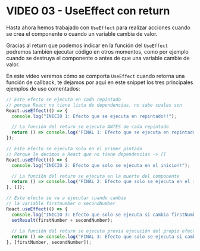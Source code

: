 # VIDEO 03 - UseEffect con return

Hasta ahora hemos trabajado con `UseEffect` para realizar acciones cuando se crea el componente o cuando un variable cambia de valor. 

Gracias al return que podemos indicar en la función del `UseEffect` podremos también ejecutar código en otros momentos, como por ejemplo cuando se destruya el componente o antes de que una variable cambie de valor.

En este vídeo veremos cómo se comporta `UseEffect` cuando retorna una función de callback, te dejamos por aquí en este snippet los tres principales ejemplos de uso comentados:

```jsx
// Este efecto se ejecuta en cada repintado
// porque React no tiene lista de dependencias, no sabe cuales son
React.useEffect(() => {
  console.log("INICIO 1: Efecto que se ejecuta en repintado!!");

  // La función del return se ejecuta ANTES de cada repintado
  return () => console.log("FINAL 1: Efecto que se ejecuta en repintado!!");
});

// Este efecto se ejecuta solo en el primer pintado
// Porque le decimos a React que no tiene dependencias -> []
React.useEffect(() => {
  console.log("INICIO 2: Efecto que solo se ejecuta en el inicio!!");

  // La función del return se ejecuta en la muerte del componente
  return () => console.log("FINAL 2: Efecto que solo se ejecuta en el inicio!!");
}, []);

// Este efecto se va a ejecutar cuando cambie
// la variable firstnumber o secondNumber
React.useEffect(() => {
  console.log("INICIO 3: Efecto que solo se ejecuta si cambia firstNumber o secondNumber!!");
  setResult(firstNumber + secondNumber);
  
  // La función del return se ejecuta previa ejecución del propio efecto
  return () => console.log("FINAL 3: Efecto que solo se ejecuta si cambia firstNumber o secondNumber!!");
}, [firstNumber, secondNumber]);
```
